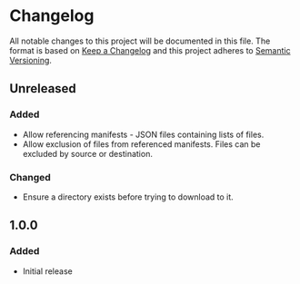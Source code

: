 # Changelog
All notable changes to this project will be documented in this file.
The format is based on [Keep a Changelog](http://keepachangelog.com/en/1.0.0/)
and this project adheres to [Semantic Versioning](http://semver.org/spec/v2.0.0.html).

## Unreleased
### Added
- Allow referencing manifests - JSON files containing lists of files.
- Allow exclusion of files from referenced manifests.  Files can be excluded by source or destination.

### Changed
- Ensure a directory exists before trying to download to it.

## 1.0.0
### Added
- Initial release

